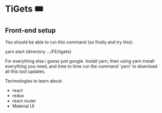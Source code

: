 # TiGets 🎟️

## Front-end setup

You should be able to run this command (so firstly and try this):

yarn start (directory .../FE/tigets)

For everything else i guess just google. Install yarn, then using yarn install everything you need, and time to time run the command 'yarn' to download all this tool updates.

Technologies to learn about:

- react
- redux
- react router
- Material UI
